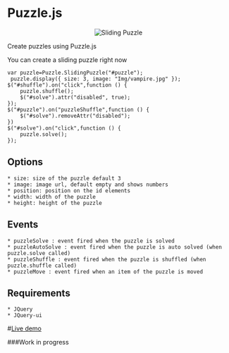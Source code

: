 Puzzle.js
================
<p align="center">
    <img alt="Sliding Puzzle" src="http://24.media.tumblr.com/tumblr_ma2679pvjo1r948g4o1_400.gif" />
</p>
Create puzzles using Puzzle.js

You can create a sliding puzzle right now

    var puzzle=Puzzle.SlidingPuzzle("#puzzle");
     puzzle.display({ size: 3, image: "Img/vampire.jpg" });
    $("#shuffle").on("click",function () {
        puzzle.shuffle();
        $("#solve").attr("disabled", true);
    });
    $("#puzzle").on("puzzleShuffle",function () {
        $("#solve").removeAttr("disabled");
    })
    $("#solve").on("click",function () {
        puzzle.solve();
    });

## Options 
    * size: size of the puzzle default 3
    * image: image url, default empty and shows numbers
    * position: position on the id elements
    * width: width of the puzzle
    * height: height of the puzzle
    
## Events
    * puzzleSolve : event fired when the puzzle is solved
    * puzzleAutoSolve : event fired when the puzzle is auto solved (when puzzle.solve called) 
    * puzzleShuffle : event fired when the puzzle is shuffled (when puzzle.shuffle called)
    * puzzleMove : event fired when an item of the puzzle is moved 

## Requirements
    * JQuery
    * JQuery-ui


#[Live demo](http://benahm.github.com/Puzzle.js/)

###Work in progress
